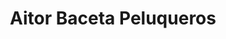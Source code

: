---
title: "Aitor Baceta Peluqueros"
url: /amorebieta-etxano/aitor-baceta-peluqueros/
shop: Friseur
---